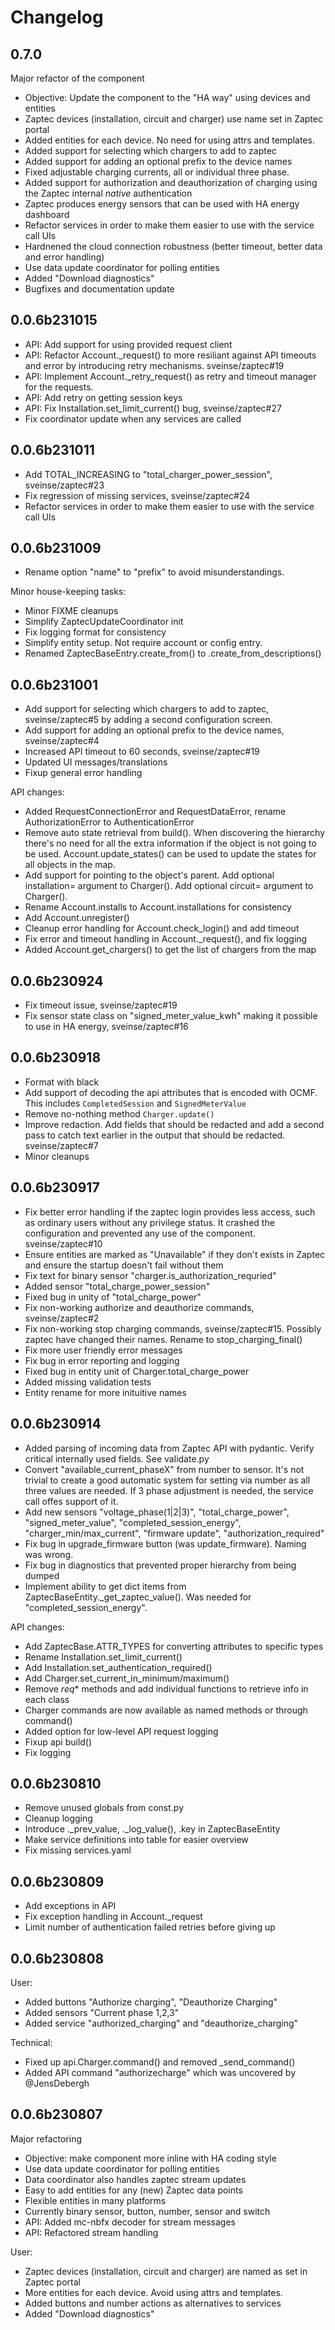 # Changelog

## 0.7.0

Major refactor of the component
* Objective: Update the component to the "HA way" using devices and entities
* Zaptec devices (installation, circuit and charger) use name set in Zaptec portal
* Added entities for each device. No need for using attrs and templates.
* Added support for selecting which chargers to add to zaptec
* Added support for adding an optional prefix to the device names
* Fixed adjustable charging currents, all or individual three phase.
* Added support for authorization and deauthorization of charging using the
  Zaptec internal *native* authentication
* Zaptec produces energy sensors that can be used with HA energy dashboard
* Refactor services in order to make them easier to use with the service call UIs
* Hardnened the cloud connection robustness (better timeout, better data and
  error handling)
* Use data update coordinator for polling entities
* Added "Download diagnostics"
* Bugfixes and documentation update

## 0.0.6b231015

* API: Add support for using provided request client
* API: Refactor Account._request() to more resiliant against API timeouts
  and error by introducing retry mechanisms. sveinse/zaptec#19
* API: Implement Account._retry_request() as retry and timeout manager for the
  requests.
* API: Add retry on getting session keys
* API: Fix Installation.set_limit_current() bug, sveinse/zaptec#27
* Fix coordinator update when any services are called

## 0.0.6b231011

* Add TOTAL_INCREASING to "total_charger_power_session", sveinse/zaptec#23
* Fix regression of missing services, sveinse/zaptec#24
* Refactor services in order to make them easier to use with the service call
  UIs 

## 0.0.6b231009

* Rename option "name" to "prefix" to avoid misunderstandings.

Minor house-keeping tasks:
* Minor FIXME cleanups
* Simplify ZaptecUpdateCoordinator init
* Fix logging format for consistency
* Simplify entity setup. Not require account or config entry.
* Renamed ZaptecBaseEntry.create_from() to .create_from_descriptions()

## 0.0.6b231001

* Add support for selecting which chargers to add to zaptec, sveinse/zaptec#5
  by adding a second configuration screen.
* Add support for adding an optional prefix to the device names,
  sveinse/zaptec#4
* Increased API timeout to 60 seconds, sveinse/zaptec#19
* Updated UI messages/translations
* Fixup general error handling

API changes:
* Added RequestConnectionError and RequestDataError, rename AuthorizationError
  to AuthenticationError
* Remove auto state retrieval from build(). When discovering the hierarchy
  there's no need for all the extra information if the object is not going
  to be used. Account.update_states() can be used to update the states for
  all objects in the map.
* Add support for pointing to the object's parent. Add optional installation=
  argument to Charger(). Add optional circuit= argument to Charger().
* Rename Account.installs to Account.installations for consistency
* Add Account.unregister()
* Cleanup error handling for Account.check_login() and add timeout
* Fix error and timeout handling in Account._request(), and fix logging
* Added Account.get_chargers() to get the list of chargers from the map

## 0.0.6b230924

* Fix timeout issue, sveinse/zaptec#19
* Fix sensor state class on "signed_meter_value_kwh" making it possible to use
  in HA energy, sveinse/zaptec#16

## 0.0.6b230918

* Format with black
* Add support of decoding the api attributes that is encoded with OCMF. This
  includes `CompletedSession` and `SignedMeterValue`
* Remove no-nothing method `Charger.update()`
* Improve redaction. Add fields that should be redacted and add a second pass
  to catch text earlier in the output that should be redacted. sveinse/zaptec#7
* Minor cleanups

## 0.0.6b230917

* Fix better error handling if the zaptec login provides less access, such as
  ordinary users without any privilege status. It crashed the configuration
  and prevented any use of the component. sveinse/zaptec#10
* Ensure entities are marked as "Unavailable" if they don't exists in Zaptec
  and ensure the startup doesn't fail without them
* Fix text for binary sensor "charger.is_authorization_requried"
* Added sensor "total_charge_power_session"
* Fixed bug in unity of "total_charge_power"
* Fix non-working authorize and deauthorize commands, sveinse/zaptec#2
* Fix non-working stop charging commands, sveinse/zaptec#15. Possibly zaptec
  have changed their names. Rename to stop_charging_final()
* Fix more user friendly error messages
* Fix bug in error reporting and logging
* Fixed bug in entity unit of Charger.total_charge_power
* Added missing validation tests
* Entity rename for more inituitive names

## 0.0.6b230914

* Added parsing of incoming data from Zaptec API with pydantic. Verify
  critical internally used fields. See validate.py
* Convert "available_current_phaseX" from number to sensor. It's not trivial
  to create a good automatic system for setting via number as all three values
  are needed. If 3 phase adjustment is needed, the service call offes support
  of it.
* Add new sensors "voltage_phase(1|2|3)", "total_charge_power",
  "signed_meter_value", "completed_session_energy", "charger_min/max_current",
  "firmware update", "authorization_required"
* Fix bug in upgrade_firmware button (was update_firmware). Naming was wrong.
* Fix bug in diagnostics that prevented proper hierarchy from being dumped
* Implement ability to get dict items from ZaptecBaseEntity._get_zaptec_value().
  Was needed for "completed_session_energy".

API changes:
* Add ZaptecBase.ATTR_TYPES for converting attributes to specific types
* Rename Installation.set_limit_current()
* Add Installation.set_authentication_required()
* Add Charger.set_current_in_minimum/maximum()
* Remove _req_* methods and add individual functions to retrieve info in each
  class
* Charger commands are now available as named methods or through command()
* Added option for low-level API request logging
* Fixup api build()
* Fix logging

## 0.0.6b230810

* Remove unused globals from const.py
* Cleanup logging
* Introduce ._prev_value, ._log_value(), .key in ZaptecBaseEntity
* Make service definitions into table for easier overview
* Fix missing services.yaml

## 0.0.6b230809

* Add exceptions in API
* Fix exception handling in Account._request
* Limit number of authentication failed retries before giving up

## 0.0.6b230808

User:
* Added buttons "Authorize charging", "Deauthorize Charging"
* Added sensors "Current phase 1,2,3"
* Added service "authorized_charging" and "deauthorize_charging"

Technical:
* Fixed up api.Charger.command() and removed _send_command()
* Added API command "authorizecharge" which was uncovered by @JensDebergh

## 0.0.6b230807

Major refactoring
* Objective: make component more inline with HA coding style
* Use data update coordinator for polling entities
* Data coordinator also handles zaptec stream updates
* Easy to add entities for any (new) Zaptec data points
* Flexible entities in many platforms
* Currently binary sensor, button, number, sensor and switch
* API: Added mc-nbfx decoder for stream messages
* API: Refactored stream handling

User:
* Zaptec devices (installation, circuit and charger) are named as set in Zaptec portal
* More entities for each device. Avoid using attrs and templates.
* Added buttons and number actions as alternatives to services
* Added "Download diagnostics"
